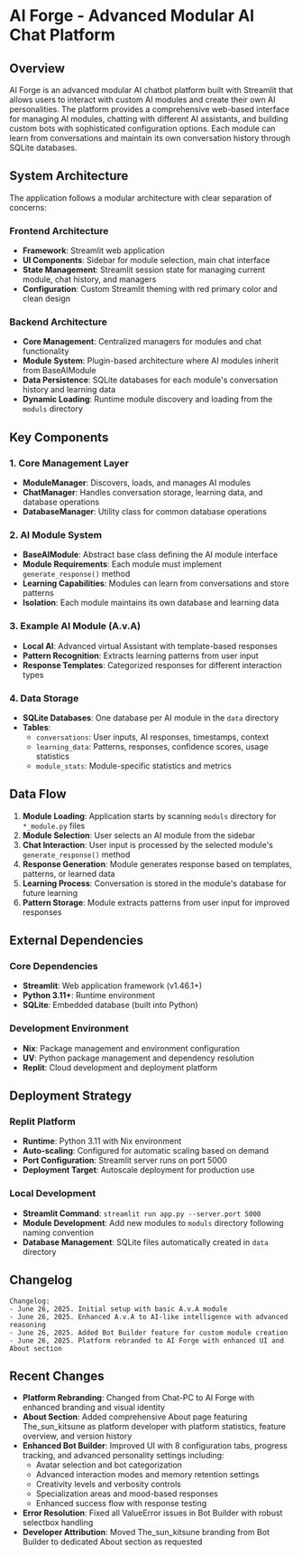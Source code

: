 # AI Forge - Advanced Modular AI Chat Platform

## Overview

AI Forge is an advanced modular AI chatbot platform built with Streamlit that allows users to interact with custom AI modules and create their own AI personalities. The platform provides a comprehensive web-based interface for managing AI modules, chatting with different AI assistants, and building custom bots with sophisticated configuration options. Each module can learn from conversations and maintain its own conversation history through SQLite databases.

## System Architecture

The application follows a modular architecture with clear separation of concerns:

### Frontend Architecture
- **Framework**: Streamlit web application
- **UI Components**: Sidebar for module selection, main chat interface
- **State Management**: Streamlit session state for managing current module, chat history, and managers
- **Configuration**: Custom Streamlit theming with red primary color and clean design

### Backend Architecture
- **Core Management**: Centralized managers for modules and chat functionality
- **Module System**: Plugin-based architecture where AI modules inherit from BaseAIModule
- **Data Persistence**: SQLite databases for each module's conversation history and learning data
- **Dynamic Loading**: Runtime module discovery and loading from the `moduls` directory

## Key Components

### 1. Core Management Layer
- **ModuleManager**: Discovers, loads, and manages AI modules
- **ChatManager**: Handles conversation storage, learning data, and database operations
- **DatabaseManager**: Utility class for common database operations

### 2. AI Module System
- **BaseAIModule**: Abstract base class defining the AI module interface
- **Module Requirements**: Each module must implement `generate_response()` method
- **Learning Capabilities**: Modules can learn from conversations and store patterns
- **Isolation**: Each module maintains its own database and learning data

### 3. Example AI Module (A.v.A)
- **Local AI**: Advanced virtual Assistant with template-based responses
- **Pattern Recognition**: Extracts learning patterns from user input
- **Response Templates**: Categorized responses for different interaction types

### 4. Data Storage
- **SQLite Databases**: One database per AI module in the `data` directory
- **Tables**:
  - `conversations`: User inputs, AI responses, timestamps, context
  - `learning_data`: Patterns, responses, confidence scores, usage statistics
  - `module_stats`: Module-specific statistics and metrics

## Data Flow

1. **Module Loading**: Application starts by scanning `moduls` directory for `*_module.py` files
2. **Module Selection**: User selects an AI module from the sidebar
3. **Chat Interaction**: User input is processed by the selected module's `generate_response()` method
4. **Response Generation**: Module generates response based on templates, patterns, or learned data
5. **Learning Process**: Conversation is stored in the module's database for future learning
6. **Pattern Storage**: Module extracts patterns from user input for improved responses

## External Dependencies

### Core Dependencies
- **Streamlit**: Web application framework (v1.46.1+)
- **Python 3.11+**: Runtime environment
- **SQLite**: Embedded database (built into Python)

### Development Environment
- **Nix**: Package management and environment configuration
- **UV**: Python package management and dependency resolution
- **Replit**: Cloud development and deployment platform

## Deployment Strategy

### Replit Platform
- **Runtime**: Python 3.11 with Nix environment
- **Auto-scaling**: Configured for automatic scaling based on demand
- **Port Configuration**: Streamlit server runs on port 5000
- **Deployment Target**: Autoscale deployment for production use

### Local Development
- **Streamlit Command**: `streamlit run app.py --server.port 5000`
- **Module Development**: Add new modules to `moduls` directory following naming convention
- **Database Management**: SQLite files automatically created in `data` directory

## Changelog

```
Changelog:
- June 26, 2025. Initial setup with basic A.v.A module
- June 26, 2025. Enhanced A.v.A to AI-like intelligence with advanced reasoning
- June 26, 2025. Added Bot Builder feature for custom module creation
- June 26, 2025. Platform rebranded to AI Forge with enhanced UI and About section
```

## Recent Changes

- **Platform Rebranding**: Changed from Chat-PC to AI Forge with enhanced branding and visual identity
- **About Section**: Added comprehensive About page featuring The_sun_kitsune as platform developer with platform statistics, feature overview, and version history
- **Enhanced Bot Builder**: Improved UI with 8 configuration tabs, progress tracking, and advanced personality settings including:
  - Avatar selection and bot categorization
  - Advanced interaction modes and memory retention settings
  - Creativity levels and verbosity controls
  - Specialization areas and mood-based responses
  - Enhanced success flow with response testing
- **Error Resolution**: Fixed all ValueError issues in Bot Builder with robust selectbox handling
- **Developer Attribution**: Moved The_sun_kitsune branding from Bot Builder to dedicated About section as requested
